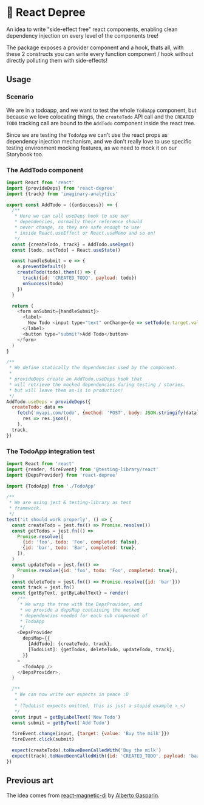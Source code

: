# 🦚 React Depree

An idea to write "side-effect free" react components, enabling clean dependency injection on every level of the components tree!

The package exposes a provider component and a hook, thats all, with these 2 constructs you can write every function component / hook without directly polluting them with side-effects!

## Usage

### Scenario

We are in a todoapp, and we want to test the whole `TodoApp` component, but because we love colocating things, the `createTodo` API call and the `CREATED TODO` tracking call are bound to the `AddTodo` component inside the react tree.

Since we are testing the `TodoApp` we can't use the react props as dependency injection mechanism, and we don't really love to use specific testing environment mocking features, as we need to mock it on our Storybook too.

### The AddTodo component

```javascript
import React from 'react'
import {provideDeps} from 'react-depree'
import {track} from 'imaginary-analytics'

export const AddTodo = ({onSuccess}) => {
  /**
   * Here we can call useDeps hook to use our
   * dependencies, normally their reference should
   * never change, so they are safe enough to use
   * inside React.useEffect or React.useMemo and so on!
   */
  const {createTodo, track} = AddTodo.useDeps()
  const [todo, setTodo] = React.useState()

  const handleSubmit = e => {
    e.preventDefault()
    createTodo(todo).then(() => {
      track({id: 'CREATED_TODO', payload: todo})
      onSuccess(todo)
    })
  }

  return (
    <form onSubmit={handleSubmit}>
      <label>
        New Todo <input type="text" onChange={e => setTodo(e.target.value)} />
      </label>
      <button type="submit">Add Todo</button>
    </form>
  )
}

/**
 * We define statically the dependencies used by the component.
 *
 * provideDeps create an AddTodo.useDeps hook that
 * will retrieve the mocked dependencies during testing / stories.
 * but will leave them as-is in production!
 */
AddTodo.useDeps = provideDeps({
  createTodo: data =>
    fetch('myapi.com/todo', {method: 'POST', body: JSON.stringify(data)}).then(
      res => res.json(),
    ),
  track,
})
```

### The TodoApp integration test

```javascript
import React from 'react'
import {render, fireEvent} from '@testing-library/react'
import {DepsProvider} from 'react-depree'

import {TodoApp} from './TodoApp'

/**
 * We are using jest & testing-library as test
 * framework.
 */
test('it should work properly', () => {
  const createTodo = jest.fn(() => Promise.resolve())
  const getTodos = jest.fn(() =>
    Promise.resolve([
      {id: 'foo', todo: 'Foo', completed: false},
      {id: 'bar', todo: 'Bar', completed: true},
    ]),
  )
  const updateTodo = jest.fn(() =>
    Promise.resolve({id: 'foo', todo: 'Foo', completed: true}),
  )
  const deleteTodo = jest.fn(() => Promise.resolve({id: 'bar'}))
  const track = jest.fn()
  const {getByText, getByLabelText} = render(
    /**
     * We wrap the tree with the DepsProvider, and
     * we provide a depsMap containing the mocked
     * dependencies needed for each sub component of
     * TodoApp
     */
    <DepsProvider
      depsMap={{
        [AddTodo]: {createTodo, track},
        [TodoList]: {getTodos, deleteTodo, updateTodo, track},
      }}
    >
      <TodoApp />
    </DepsProvider>,
  )

  /**
   * We can now write our expects in peace :D
   *
   * (TodoList expects omitted, this is just a stupid example >_<)
   */
  const input = getByLabelText('New Todo')
  const submit = getByText('Add Todo')

  fireEvent.change(input, {target: {value: 'Buy the milk'}})
  fireEvent.click(submit)

  expect(createTodo).toHaveBeenCalledWith('Buy the milk')
  expect(track).toHaveBeenCalledWith({id: 'CREATED_TODO', payload: 'baz'})
})
```

## Previous art

The idea comes from [react-magnetic-di](https://github.com/albertogasparin/react-magnetic-di) by [Alberto Gasparin](https://github.com/albertogasparin).
